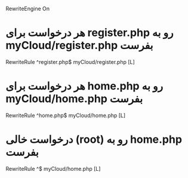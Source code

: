 RewriteEngine On

# هر درخواست برای register.php رو به myCloud/register.php بفرست
RewriteRule ^register\.php$ myCloud/register.php [L]

# هر درخواست برای home.php رو به myCloud/home.php بفرست
RewriteRule ^home\.php$ myCloud/home.php [L]

# درخواست خالی (root) رو به home.php بفرست
RewriteRule ^$ myCloud/home.php [L]